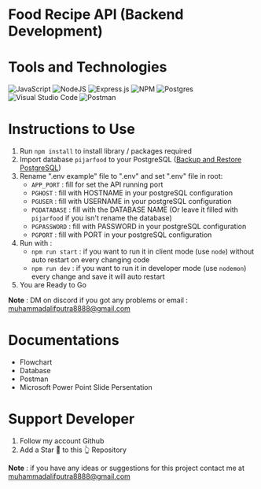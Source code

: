 # Food Recipe API (Backend Development)

# Tools and Technologies
![JavaScript](https://img.shields.io/badge/javascript-%23323330.svg?style=for-the-badge&logo=javascript&logoColor=%23F7DF1)
![NodeJS](https://img.shields.io/badge/node.js-6DA55F?style=for-the-badge&logo=node.js&logoColor=white)
![Express.js](https://img.shields.io/badge/express.js-%23404d59.svg?style=for-the-badge&logo=express&logoColor=%2361DAFB)
![NPM](https://img.shields.io/badge/NPM-%23000000.svg?style=for-the-badge&logo=npm&logoColor=white)
![Postgres](https://img.shields.io/badge/postgres-%23316192.svg?style=for-the-badge&logo=postgresql&logoColor=white)
![Visual Studio Code](https://img.shields.io/badge/Visual%20Studio%20Code-0078d7.svg?style=for-the-badge&logo=visual-studio-code&logoColor=white)
![Postman](https://img.shields.io/badge/Postman-FF6C37?style=for-the-badge&logo=postman&logoColor=white)

# Instructions to Use
1. Run ```npm install``` to install library / packages required
2. Import database ```pijarfood``` to your PostgreSQL ([Backup and Restore PostgreSQL](https://www.postgresql.org/docs/8.1/backup.html#BACKUP-DUMP-RESTORE))
3. Rename ".env example" file to ".env" and set ".env" file in root:
    - ```APP_PORT``` : fill for set the API running port
    - ```PGHOST``` : fill with HOSTNAME in your postgreSQL configuration
    - ```PGUSER``` : fill with USERNAME in your postgreSQL configuration
    - ```PGDATABASE``` : fill with the DATABASE NAME (Or leave it filled with ```pijarfood``` if you isn't rename the database)
    - ```PGPASSWORD``` : fill with PASSWORD in your postgreSQL configuration
    - ```PGPORT``` : fill with PORT in your postgreSQL configuration
4. Run with :
    - ```npm run start``` : if you want to run it in client mode (use ```node```) without auto restart on every changing code
    - ```npm run dev``` :  if you want to run it in developer mode (use ```nodemon```) every change and save it will auto restart
5. You are Ready to Go

<b>Note</b> : DM on <a>discord</a> if you got any problems or email : <a>muhammadalifputra8888@gmail.com</a>

# Documentations

- Flowchart
- Database
- Postman
- Microsoft Power Point Slide Persentation

# Support Developer
1. Follow my account Github
2. Add a Star 🌟 to this 👆 Repository

<b>Note</b> : if you have any ideas or suggestions for this project contact me at muhammadalifputra8888@gmail.com
